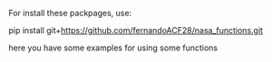 For install these packpages, use:

pip install git+https://github.com/fernandoACF28/nasa_functions.git

here you have some examples for using some functions
